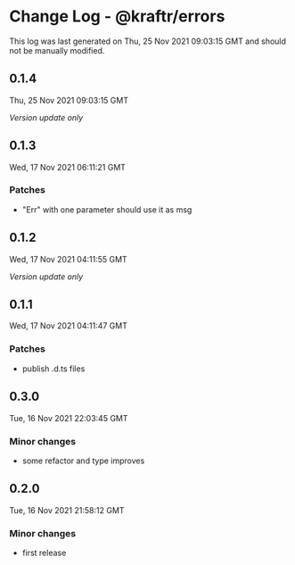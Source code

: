 # Change Log - @kraftr/errors

This log was last generated on Thu, 25 Nov 2021 09:03:15 GMT and should not be manually modified.

## 0.1.4
Thu, 25 Nov 2021 09:03:15 GMT

_Version update only_

## 0.1.3
Wed, 17 Nov 2021 06:11:21 GMT

### Patches

- "Err" with one parameter should use it as msg

## 0.1.2
Wed, 17 Nov 2021 04:11:55 GMT

_Version update only_

## 0.1.1
Wed, 17 Nov 2021 04:11:47 GMT

### Patches

- publish .d.ts files

## 0.3.0
Tue, 16 Nov 2021 22:03:45 GMT

### Minor changes

- some refactor and type improves

## 0.2.0
Tue, 16 Nov 2021 21:58:12 GMT

### Minor changes

- first release

